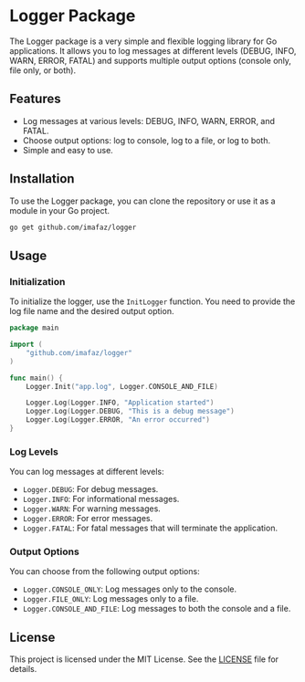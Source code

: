 # Logger Package

The Logger package is a very simple and flexible logging library for Go applications. It allows you to log messages at different levels (DEBUG, INFO, WARN, ERROR, FATAL) and supports multiple output options (console only, file only, or both).

## Features

- Log messages at various levels: DEBUG, INFO, WARN, ERROR, and FATAL.
- Choose output options: log to console, log to a file, or log to both.
- Simple and easy to use.

## Installation

To use the Logger package, you can clone the repository or use it as a module in your Go project.

```bash
go get github.com/imafaz/logger
```

## Usage

### Initialization

To initialize the logger, use the `InitLogger` function. You need to provide the log file name and the desired output option.

```go
package main

import (
	"github.com/imafaz/logger"
)

func main() {
	Logger.Init("app.log", Logger.CONSOLE_AND_FILE)

	Logger.Log(Logger.INFO, "Application started")
	Logger.Log(Logger.DEBUG, "This is a debug message")
	Logger.Log(Logger.ERROR, "An error occurred")
}
```

### Log Levels

You can log messages at different levels:

- `Logger.DEBUG`: For debug messages.
- `Logger.INFO`: For informational messages.
- `Logger.WARN`: For warning messages.
- `Logger.ERROR`: For error messages.
- `Logger.FATAL`: For fatal messages that will terminate the application.

### Output Options

You can choose from the following output options:

- `Logger.CONSOLE_ONLY`: Log messages only to the console.
- `Logger.FILE_ONLY`: Log messages only to a file.
- `Logger.CONSOLE_AND_FILE`: Log messages to both the console and a file.

## License

This project is licensed under the MIT License. See the [LICENSE](LICENSE) file for details.